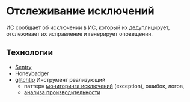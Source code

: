 # Отслеживание исключений

ИС сообщает об исключении в ИС, который их дедуплицирует, отслеживает их исправление и генерирует оповещения.

## Технологии

- [Sentry](../../technology/observability/sentry.md)
- Honeybadger
- [glitchtip](https://glitchtip.com/) Инструмент реализующий 
	- паттерн [мониторинга исключений](../../arch/pattern/exception.handle.md) (exception), ошибок, логов, 
	- [анализа производительности](../../arch/system.class/apm.md)
